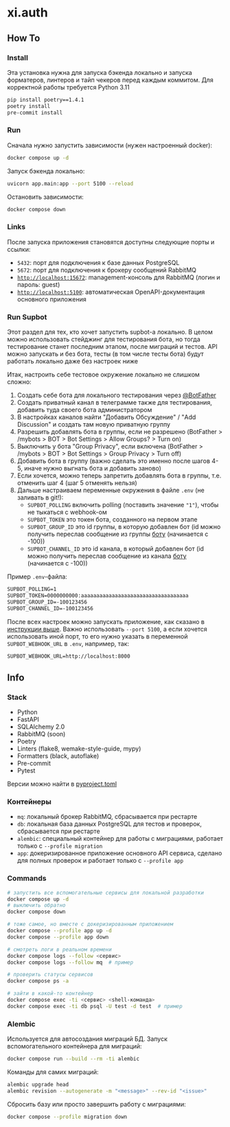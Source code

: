 # xi.auth
## How To
### Install
Эта установка нужна для запуска бэкенда локально и запуска форматеров, линтеров и тайп чекеров перед каждым коммитом. Для корректной работы требуется Python 3.11

```sh
pip install poetry==1.4.1
poetry install
pre-commit install
```

### Run
Сначала нужно запустить зависимости (нужен настроенный docker):
```sh
docker compose up -d
```

Запуск бэкенда локально:
```sh
uvicorn app.main:app --port 5100 --reload
```

Остановить зависимости:
```sh
docker compose down
```

### Links
После запуска приложения становятся доступны следующие порты и ссылки:
- `5432`: порт для подключения к базе данных PostgreSQL
- `5672`: порт для подключения к брокеру сообщений RabbitMQ
- [`http://localhost:15672`](http://localhost:15672): management-консоль для RabbitMQ (логин и пароль: guest)
- [`http://localhost:5100`](http://localhost:5100/docs): автоматическая OpenAPI-документация основного приложения

### Run Supbot
Этот раздел для тех, кто хочет запустить supbot-а локально. В целом можно использовать стейджинг для тестирования бота, но тогда тестирование станет последним этапом, после миграций и тестов. API можно запускать и без бота, тесты (в том числе тесты бота) будут работать локально даже без настроек ниже

Итак, настроить себе тестовое окружение локально не слишком сложно:
1. Создать себе бота для локального тестирования через [@BotFather](https://t.me/BotFather)
2. Создать приватный канал в телеграмме также для тестирования, добавить туда своего бота администратором
3. В настройках каналов найти "Добавить Обсуждение" / "Add Discussion" и создать там новую приватную группу
4. Разрешить добавлять бота в группы, если не разрешено (BotFather > /mybots > BOT > Bot Settings > Allow Groups? > Turn on)
5. Выключить у бота "Group Privacy", если включена (BotFather > /mybots > BOT > Bot Settings > Group Privacy > Turn off)
6. Добавить бота в группу (важно сделать это именно после шагов 4-5, иначе нужно выгнать бота и добавить заново)
7. Если хочется, можно теперь запретить добавлять бота в группы, т.е. отменить шаг 4 (шаг 5 отменять нельзя)
8. Дальше настраиваем переменные окружения в файле `.env` (не заливать в git!):
   - `SUPBOT_POLLING` включить polling (поставить значение `"1"`), чтобы не тыкаться с webhook-ом
   - `SUPBOT_TOKEN` это токен бота, созданного на первом этапе
   - `SUPBOT_GROUP_ID` это id группы, в которую добавлен бот (id можно получить переслав сообщение из группы [боту](https://t.me/get_id_channel_bot) (начинается с -100))
   - `SUPBOT_CHANNEL_ID` это id канала, в который добавлен бот (id можно получить переслав сообщение из канала [боту](https://t.me/get_id_channel_bot) (начинается с -100))

Пример `.env`-файла:
```txt
SUPBOT_POLLING=1
SUPBOT_TOKEN=0000000000:aaaaaaaaaaaaaaaaaaaaaaaaaaaaaaaaaaa
SUPBOT_GROUP_ID=-100123456
SUPBOT_CHANNEL_ID=-100123456
```

После всех настроек можно запускать приложение, как сказано в [инструкции выше](#run). Важно использовать `--port 5100`, а если хочется использовать иной порт, то его нужно указать в переменной `SUPBOT_WEBHOOK_URL` в `.env`, например, так:
```txt
SUPBOT_WEBHOOK_URL=http://localhost:8000
```

## Info
### Stack
- Python
- FastAPI
- SQLAlchemy 2.0
- RabbitMQ (soon)
- Poetry
- Linters (flake8, wemake-style-guide, mypy)
- Formatters (black, autoflake)
- Pre-commit
- Pytest

Версии можно найти в [pyproject.toml](./pyproject.toml)

### Контейнеры
- `mq`: локальный брокер RabbitMQ, сбрасывается при рестарте
- `db`: локальная база данных PostgreSQL для тестов и проверок, сбрасывается при рестарте
- `alembic`: специальный контейнер для работы с миграциями, работает только с `--profile migration`
- `app`: докеризированное приложение основного API сервиса, сделано для полных проверок и работает только с `--profile app`

### Commands
```sh
# запустить все вспомогательные сервисы для локальной разработки
docker compose up -d
# выключить обратно
docker compose down

# тоже самое, но вместе с докеризированным приложением
docker compose --profile app up -d
docker compose --profile app down

# смотреть логи в реальном времени
docker compose logs --follow <сервис>
docker compose logs --follow mq  # пример

# проверить статусы сервисов
docker compose ps -a

# зайти в какой-то контейнер
docker compose exec -ti <сервис> <shell-команда>
docker compose exec -ti db psql -U test -d test  # пример
```

### Alembic
Используется для автосоздания миграций БД. Запуск вспомогательного контейнера для миграций:
```sh
docker compose run --build --rm -ti alembic
```
Команды для самих миграций:
```sh
alembic upgrade head
alembic revision --autogenerate -m "<message>" --rev-id "<issue>"
```
Сбросить базу или просто завершить работу с миграциями:
```sh
docker compose --profile migration down
```

